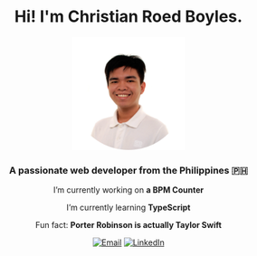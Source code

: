 <h1 align="center">
   Hi! I'm Christian Roed Boyles.
</h1>

<div align="center">
  <img src="/assets/formal-picture-transparent.png" alt="Formal Picture" width="200" height="200">
</div>

<h3 align="center">A passionate web developer from the Philippines 🇵🇭</h3>

<div align="center">

  I’m currently working on **a BPM Counter**

  I’m currently learning **TypeScript**

  Fun fact: **Porter Robinson is actually Taylor Swift**
</div>

<div align="center">
  
  [![Email](https://img.shields.io/badge/ProtonMail-333333?style=for-the-badge&logo=protonmail&logoColor=6d4aff)](mailto:christianroedpboyles@protonmail.com) [![LinkedIn](https://img.shields.io/badge/LinkedIn-0077B5?style=for-the-badge&logo=linkedin&logoColor=white)](https://www.linkedin.com/in/christian-roed-boyles/)

</div>
